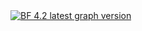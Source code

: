 <a target="_blank" rel="noopener noreferrer" href="https://raw.githubusercontent.com/mrRobot62/betaflight_processing/master/bf-4.2_processing-workflow.svg">
<img src="https://github.com/mrRobot62/betaflight_processing/raw/master/bf-4.2_processing-workflow.svg" alt="BF 4.2 latest graph version" style="max-width:100%;"></a>
